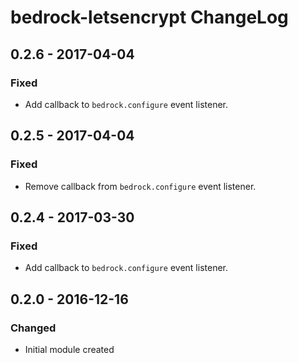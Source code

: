 # bedrock-letsencrypt ChangeLog

## 0.2.6 - 2017-04-04

### Fixed
- Add callback to `bedrock.configure` event listener.

## 0.2.5 - 2017-04-04

### Fixed
- Remove callback from `bedrock.configure` event listener.

## 0.2.4 - 2017-03-30

### Fixed
- Add callback to `bedrock.configure` event listener.

## 0.2.0 - 2016-12-16

### Changed
- Initial module created
